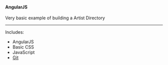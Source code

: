 #### AngularJS 

Very basic example of building a Artist Directory

---

Includes:
- AngularJS
- Basic CSS
- JavaScript
- [Git](https://github.com/)